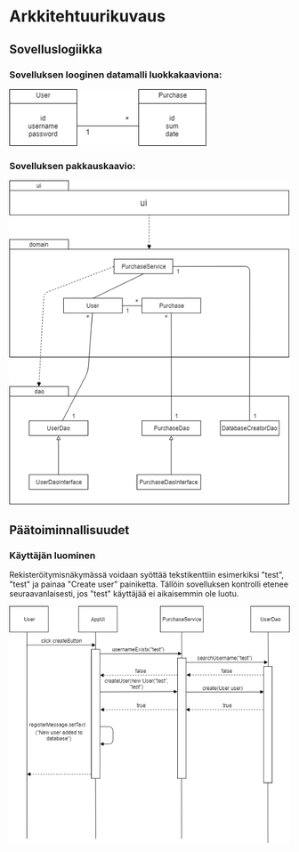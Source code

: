 # Arkkitehtuurikuvaus

## Sovelluslogiikka

### Sovelluksen looginen datamalli luokkakaaviona:

<img src="https://github.com/guotin/ohjelmistotekniikka/blob/master/Ruokakululaskuri/dokumentaatio/luokkakaavio.png" width="355">

### Sovelluksen pakkauskaavio:

<img src="https://github.com/guotin/ohjelmistotekniikka/blob/master/Ruokakululaskuri/dokumentaatio/pakkauskaavio.png" width="575">

## Päätoiminnallisuudet

### Käyttäjän luominen

Rekisteröitymisnäkymässä voidaan syöttää tekstikenttiin esimerkiksi "test", "test" ja painaa "Create user" painiketta. Tällöin sovelluksen kontrolli etenee seuraavanlaisesti, jos "test" käyttäjää ei aikaisemmin ole luotu.

<img src="https://github.com/guotin/ohjelmistotekniikka/blob/master/Ruokakululaskuri/dokumentaatio/sekvenssikaavio_create_user.png" width="575">
